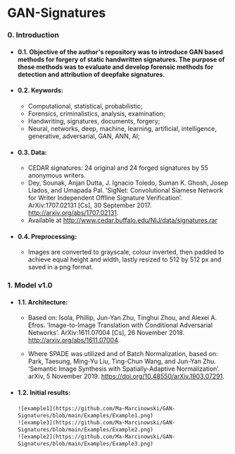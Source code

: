 # GAN-Signatures

### 0. Introduction

* #### 0.1. Objective of the author's repository was to introduce GAN based methods for forgery of static handwritten signatures. The purpose of these methods was to evaluate and develop forensic methods for detection and attribution of deepfake signatures.

* #### 0.2. Keywords:

    * Computational, statistical, probabilistic; 
    * Forensics, criminalistics, analysis, examination;
    * Handwriting, signatures, documents, forgery;
    * Neural, networks, deep, machine, learning, artificial, intelligence, generative, adversarial, GAN, ANN, AI;

* #### 0.3. Data:

    * CEDAR signatures: 24 original and 24 forged signatures by 55 anonymous writers.
    * Dey, Sounak, Anjan Dutta, J. Ignacio Toledo, Suman K. Ghosh, Josep Llados, and Umapada Pal. ‘SigNet: Convolutional Siamese Network for Writer Independent Offline Signature Verification’. ArXiv:1707.02131 [Cs], 30 September 2017. http://arxiv.org/abs/1707.02131.
    * Available at http://www.cedar.buffalo.edu/NIJ/data/signatures.rar

 * #### 0.4. Preprocessing:

    * Images are converted to grayscale, colour inverted, then padded to achieve equal height and width, lastly resized to 512 by 512 px and saved in a png format.

### 1. Model v1.0

* #### 1.1. Architecture:
     
     * Based on: Isola, Phillip, Jun-Yan Zhu, Tinghui Zhou, and Alexei A. Efros. ‘Image-to-Image Translation with Conditional Adversarial Networks’. ArXiv:1611.07004 [Cs], 26 November 2018. http://arxiv.org/abs/1611.07004.

     * Where SPADE was utilized and of Batch Normalization, based on: Park, Taesung, Ming-Yu Liu, Ting-Chun Wang, and Jun-Yan Zhu. ‘Semantic Image Synthesis with Spatially-Adaptive Normalization’. arXiv, 5 November 2019. https://doi.org/10.48550/arXiv.1903.07291.

* #### 1.2. Initial results:

      ![example1](https://github.com/Ma-Marcinowski/GAN-Signatures/blob/main/Examples/Example1.png)
      ![example3](https://github.com/Ma-Marcinowski/GAN-Signatures/blob/main/Examples/Example2.png)
      ![example2](https://github.com/Ma-Marcinowski/GAN-Signatures/blob/main/Examples/Example3.png)
